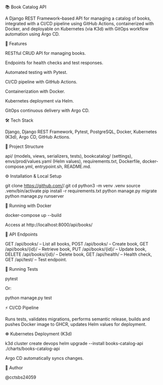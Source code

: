 📚 Book Catalog API

A Django REST Framework–based API for managing a catalog of books, integrated with a CI/CD pipeline using GitHub Actions, containerized with Docker, and deployable on Kubernetes (via K3d) with GitOps workflow automation using Argo CD.

🚀 Features

RESTful CRUD API for managing books.

Endpoints for health checks and test responses.

Automated testing with Pytest.

CI/CD pipeline with GitHub Actions.

Containerization with Docker.

Kubernetes deployment via Helm.

GitOps continuous delivery with Argo CD.

🛠 Tech Stack

Django, Django REST Framework, Pytest, PostgreSQL, Docker, Kubernetes (K3d), Argo CD, GitHub Actions.

📂 Project Structure

api/ (models, views, serializers, tests), bookcatalog/ (settings), envs/prod/values.yaml (Helm values), requirements.txt, Dockerfile, docker-compose.yml, entrypoint.sh, README.md.

⚙️ Installation & Local Setup

git clone https://github.com/<your-username>/<repo-name>.git
cd <repo-name>
python3 -m venv .venv
source .venv/bin/activate
pip install -r requirements.txt
python manage.py migrate
python manage.py runserver

🐳 Running with Docker

docker-compose up --build

Access at http://localhost:8000/api/books/

🔗 API Endpoints

GET /api/books/ – List all books, POST /api/books/ – Create book, GET /api/books/{id}/ – Retrieve book, PUT /api/books/{id}/ – Update book, DELETE /api/books/{id}/ – Delete book, GET /api/health/ – Health check, GET /api/test/ – Test endpoint.

🧪 Running Tests

pytest

Or:

python manage.py test

⚡ CI/CD Pipeline

Runs tests, validates migrations, performs semantic release, builds and pushes Docker image to GHCR, updates Helm values for deployment.

☸️ Kubernetes Deployment (K3d)

k3d cluster create devops
helm upgrade --install books-catalog-api ./charts/books-catalog-api

Argo CD automatically syncs changes.


👤 Author

@cctsbs24059